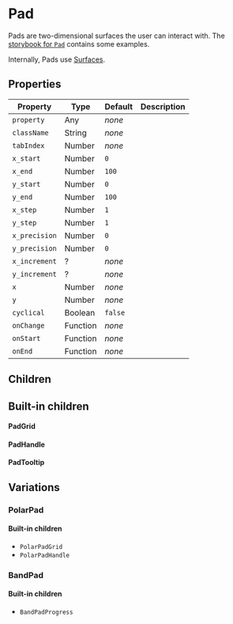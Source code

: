 # Pad

Pads are two-dimensional surfaces the user can interact with. The [storybook for `Pad`](https://danburzo.github.io/uiuiui/storybook-static/?selectedKind=Pad) contains some examples.

Internally, Pads use [Surfaces](../Surface/README.md).

## Properties

Property | Type | Default | Description
-------- | ---- | ------- | -----------
`property` | Any | _none_ | 
`className` | String | _none_ |
`tabIndex` | Number | _none_ |
`x_start` | Number | `0` | 
`x_end` | Number | `100` |
`y_start` | Number | `0` |
`y_end` | Number | `100` |
`x_step` | Number | `1` |
`y_step` | Number | `1` |
`x_precision` | Number | `0` |
`y_precision` | Number | `0` |
`x_increment` | ? | _none_ |
`y_increment` | ? | _none_ |
`x` | Number | _none_ |
`y` | Number | _none_ |
`cyclical` | Boolean | `false` |
`onChange` | Function | _none_ |
`onStart` | Function | _none_ |
`onEnd` | Function | _none_ |

## Children

## Built-in children

#### PadGrid

#### PadHandle

#### PadTooltip

## Variations

### PolarPad

#### Built-in children

* `PolarPadGrid`
* `PolarPadHandle`

### BandPad

#### Built-in children

* `BandPadProgress`